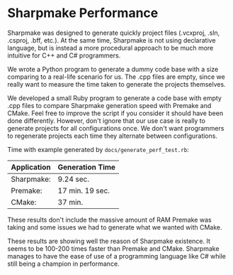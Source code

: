 # Sharpmake Performance

Sharpmake was designed to generate quickly project files (.vcxproj, .sln, .csproj, .bff, etc.).  At the same time, Sharpmake is not using declarative language, but is instead a more procedural approach to be much more intuitive for C++ and C# programmers.

We wrote a Python program to generate a dummy code base with a size comparing to a real-life scenario for us.  The .cpp files are empty, since we really want to measure the time taken to generate the projects themselves.  

We developed a small Ruby program to generate a code base with empty .cpp files to compare Sharpmake generation speed with Premake and CMake.  Feel free to improve the script if you consider it should have been done differently.  However, don't ignore that our use case is really to generate projects for all configurations once.  We don't want programmers to regenerate projects each time they alternate between configurations.

Time with example generated by `docs/generate_perf_test.rb`:

| Application | Generation Time|
|------------|-----------|
| Sharpmake: | 9.24 sec. |
| Premake: | 17 min. 19 sec. |
| CMake: | 37 min. |

These results don't include the massive amount of RAM Premake was taking and some issues we had to generate what we wanted with CMake.

These results are showing well the reason of Sharpmake existence.  It seems to be 100-200 times faster than Premake and CMake.  Sharpmake manages to have the ease of use of a programming language like C# while still being a champion in performance.
